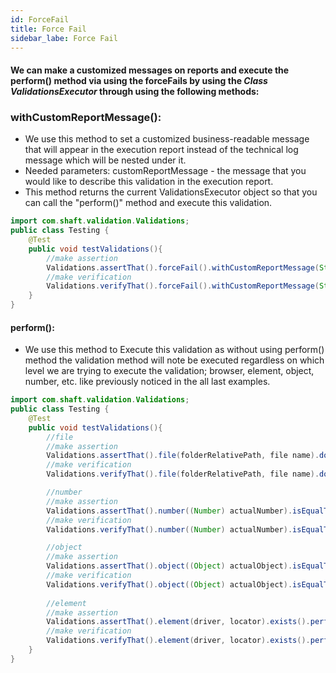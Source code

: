 ```yaml
---
id: ForceFail
title: Force Fail 
sidebar_labe: Force Fail
---
```


#### We can make a customized messages on reports and execute the perform() method via using the forceFails by using the _Class ValidationsExecutor_ through using the following methods:

###  withCustomReportMessage():
* We use this method to set a customized business-readable message that will appear in the execution report instead of the technical log message which will be nested under it.
* Needed parameters: customReportMessage - the message that you would like to describe this validation in the execution report.
* This method returns the current ValidationsExecutor object so that you can call the "perform()" method and execute this validation.

```java
import com.shaft.validation.Validations;
public class Testing {
    @Test
    public void testValidations(){
        //make assertion
        Validations.assertThat().forceFail().withCustomReportMessage(String customReportMessage).perform();
        //make verification
        Validations.verifyThat().forceFail().withCustomReportMessage(String customReportMessage).perform();
    }
}
```

####  perform():
* We use this method to Execute this validation as without using perform() method the validation method will note be executed regardless on which level we are trying to execute the validation; browser, element, object, number, etc. like previously noticed in the all last examples. 

```java
import com.shaft.validation.Validations;
public class Testing {
    @Test
    public void testValidations(){
        //file
        //make assertion
        Validations.assertThat().file(folderRelativePath, file name).doesNotExist().perform();
        //make verification
        Validations.verifyThat().file(folderRelativePath, file name).doesNotExist().perform();

        //number
        //make assertion
        Validations.assertThat().number((Number) actualNumber).isEqualTo((Number) expectedValue).perform();
        //make verification
        Validations.verifyThat().number((Number) actualNumber).isEqualTo((Number) expectedValue).perform();

        //object
        //make assertion
        Validations.assertThat().object((Object) actualObject).isEqualTo((Object) expectedValue)).perform();
        //make verification
        Validations.verifyThat().object((Object) actualObject).isEqualTo((Object) expectedValue)).per
        
        //element
        //make assertion
        Validations.assertThat().element(driver, locator).exists().perform();
        //make verification
        Validations.verifyThat().element(driver, locator).exists().perform();
    }
}
```
